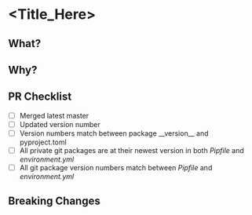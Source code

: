 # <Title_Here>
## What?
## Why?
## PR Checklist
- [ ] Merged latest master
- [ ] Updated version number
- [ ] Version numbers match between package \_\_version\_\_ and pyproject.toml
- [ ] All private git packages are at their newest version in both *Pipfile* and *environment.yml*
- [ ] All git package version numbers match between *Pipfile* and *environment.yml*
## Breaking Changes

